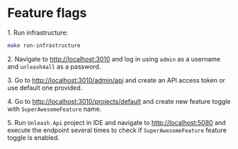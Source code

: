 # Feature flags

1\. Run infrastructure:

```bash
make run-infrastructure
```

2\. Navigate to <http://localhost:3010> and log in using `admin` as a username and `unleash4all` as a password.

3\. Go to <http://localhost:3010/admin/api> and create an API access token or use default one provided.

4\. Go to <http://localhost:3010/projects/default> and create new feature toggle with `SuperAwesomeFeature` name.

5\. Run `Unleash.Api` project in IDE and navigate to <http://localhost:5080> and execute the endpoint several times to check if `SuperAwesomeFeature` feature toggle is enabled.
